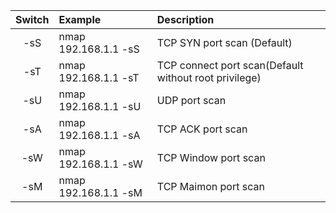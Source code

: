 | Switch | Example | Description
|:-----:|:-----|:----|
-sS|nmap 192.168.1.1 -sS|TCP SYN port scan (Default)
-sT|nmap 192.168.1.1 -sT|TCP connect port scan(Default without root privilege)
-sU|nmap 192.168.1.1 -sU|UDP port scan
-sA|nmap 192.168.1.1 -sA|TCP ACK port scan
-sW|nmap 192.168.1.1 -sW|TCP Window port scan
-sM|nmap 192.168.1.1 -sM|TCP Maimon port scan